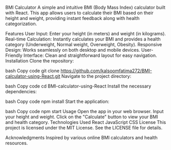 BMI Calculator
A simple and intuitive BMI (Body Mass Index) calculator built with React. This app allows users to calculate their BMI based on their height and weight, providing instant feedback along with health categorization.

Features
User Input: Enter your height (in meters) and weight (in kilograms).
Real-time Calculation: Instantly calculates your BMI and provides a health category (Underweight, Normal weight, Overweight, Obesity).
Responsive Design: Works seamlessly on both desktop and mobile devices.
User-Friendly Interface: Clean and straightforward layout for easy navigation.
Installation
Clone the repository:

bash
Copy code
git clone https://github.com/kalsoomfatima272/BMI-calculator-using-React.git
Navigate to the project directory:

bash
Copy code
cd BMI-calculator-using-React
Install the necessary dependencies:

bash
Copy code
npm install
Start the application:

bash
Copy code
npm start
Usage
Open the app in your web browser.
Input your height and weight.
Click on the "Calculate" button to view your BMI and health category.
Technologies Used
React
JavaScript
CSS
License
This project is licensed under the MIT License. See the LICENSE file for details.

Acknowledgments
Inspired by various online BMI calculators and health resources.
